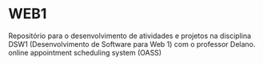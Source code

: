 # WEB1
Repositório para o desenvolvimento de atividades e projetos na disciplina DSW1 (Desenvolvimento de Software para Web 1) com o professor Delano.
online appointment scheduling system (OASS)
